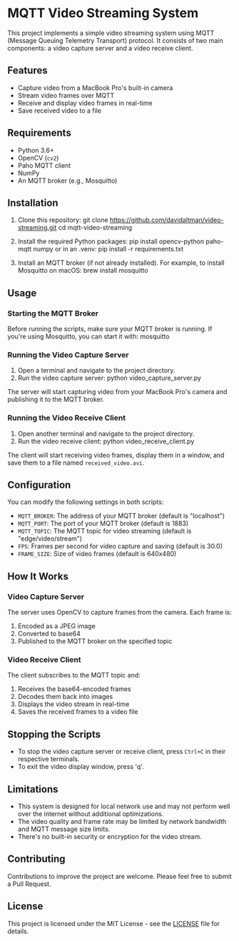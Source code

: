 # MQTT Video Streaming System

This project implements a simple video streaming system using MQTT (Message Queuing Telemetry Transport) protocol. It consists of two main components: a video capture server and a video receive client.

## Features

- Capture video from a MacBook Pro's built-in camera
- Stream video frames over MQTT
- Receive and display video frames in real-time
- Save received video to a file

## Requirements

- Python 3.6+
- OpenCV (`cv2`)
- Paho MQTT client
- NumPy
- An MQTT broker (e.g., Mosquitto)

## Installation

1. Clone this repository:
git clone https://github.com/davidaltman/video-streaming.git
cd mqtt-video-streaming

2. Install the required Python packages:
pip install opencv-python paho-mqtt numpy
or in an .venv:
pip install -r requirements.txt

3. Install an MQTT broker (if not already installed). For example, to install Mosquitto on macOS:
brew install mosquitto

## Usage

### Starting the MQTT Broker

Before running the scripts, make sure your MQTT broker is running. If you're using Mosquitto, you can start it with:
mosquitto


### Running the Video Capture Server

1. Open a terminal and navigate to the project directory.
2. Run the video capture server:
python video_capture_server.py

The server will start capturing video from your MacBook Pro's camera and publishing it to the MQTT broker.

### Running the Video Receive Client

1. Open another terminal and navigate to the project directory.
2. Run the video receive client:
python video_receive_client.py

The client will start receiving video frames, display them in a window, and save them to a file named `received_video.avi`.

## Configuration

You can modify the following settings in both scripts:

- `MQTT_BROKER`: The address of your MQTT broker (default is "localhost")
- `MQTT_PORT`: The port of your MQTT broker (default is 1883)
- `MQTT_TOPIC`: The MQTT topic for video streaming (default is "edge/video/stream")
- `FPS`: Frames per second for video capture and saving (default is 30.0)
- `FRAME_SIZE`: Size of video frames (default is 640x480)

## How It Works

### Video Capture Server

The server uses OpenCV to capture frames from the camera. Each frame is:
1. Encoded as a JPEG image
2. Converted to base64
3. Published to the MQTT broker on the specified topic

### Video Receive Client

The client subscribes to the MQTT topic and:
1. Receives the base64-encoded frames
2. Decodes them back into images
3. Displays the video stream in real-time
4. Saves the received frames to a video file

## Stopping the Scripts

- To stop the video capture server or receive client, press `Ctrl+C` in their respective terminals.
- To exit the video display window, press 'q'.

## Limitations

- This system is designed for local network use and may not perform well over the internet without additional optimizations.
- The video quality and frame rate may be limited by network bandwidth and MQTT message size limits.
- There's no built-in security or encryption for the video stream.

## Contributing

Contributions to improve the project are welcome. Please feel free to submit a Pull Request.

## License

This project is licensed under the MIT License - see the [LICENSE](LICENSE) file for details.
